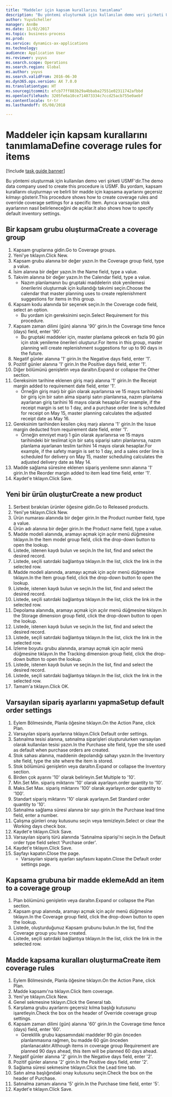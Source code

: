 ```yaml
--- 
title: "Maddeler için kapsam kurallarını tanımlama"
description: "Bu yöntemi oluşturmak için kullanılan demo veri şirketi USMF'dir."
author: YuyuScheller
manager: AnnBe
ms.date: 11/02/2017
ms.topic: business-process
ms.prod: 
ms.service: dynamics-ax-applications
ms.technology: 
audience: Application User
ms.reviewer: yuyus
ms.search.scope: Operations
ms.search.region: Global
ms.author: yuyus
ms.search.validFrom: 2016-06-30
ms.dyn365.ops.version: AX 7.0.0
ms.translationtype: HT
ms.sourcegitcommit: efcb77ff883b29a4bbaba27551e02311742afbbd
ms.openlocfilehash: 3205fe6a10ce714073334c7ccd25acb755e0aebf
ms.contentlocale: tr-tr
ms.lasthandoff: 05/08/2018

---
```

# <a name="define-coverage-rules-for-items"></a><span data-ttu-id="99b2f-103">Maddeler için kapsam kurallarını tanımlama</span><span class="sxs-lookup"><span data-stu-id="99b2f-103">Define coverage rules for items</span></span>

[!include [task guide banner](../../includes/task-guide-banner.md)]

<span data-ttu-id="99b2f-104">Bu yöntemi oluşturmak için kullanılan demo veri şirketi USMF'dir.</span><span class="sxs-lookup"><span data-stu-id="99b2f-104">The demo data company used to create this procedure is USMF.</span></span> <span data-ttu-id="99b2f-105">Bu yordam, kapsam kurallarını oluşturmayı ve belirli bir madde için kapsama ayarlarını geçersiz kılmayı gösterir.</span><span class="sxs-lookup"><span data-stu-id="99b2f-105">This procedure shows how to create coverage rules and override coverage settings for a specific item.</span></span> <span data-ttu-id="99b2f-106">Ayrıca varsayılan stok ayarlarının nasıl belirleneceğini de açıklar.</span><span class="sxs-lookup"><span data-stu-id="99b2f-106">It also shows how to specify default inventory settings.</span></span>


## <a name="create-a-coverage-group"></a><span data-ttu-id="99b2f-107">Bir kapsam grubu oluşturma</span><span class="sxs-lookup"><span data-stu-id="99b2f-107">Create a coverage group</span></span>
1. <span data-ttu-id="99b2f-108">Kapsam gruplarına gidin.</span><span class="sxs-lookup"><span data-stu-id="99b2f-108">Go to Coverage groups.</span></span>
2. <span data-ttu-id="99b2f-109">Yeni'ye tıklayın.</span><span class="sxs-lookup"><span data-stu-id="99b2f-109">Click New.</span></span>
3. <span data-ttu-id="99b2f-110">Kapsam grubu alanına bir değer yazın.</span><span class="sxs-lookup"><span data-stu-id="99b2f-110">In the Coverage group field, type a value.</span></span>
4. <span data-ttu-id="99b2f-111">İsim alanına bir değer yazın.</span><span class="sxs-lookup"><span data-stu-id="99b2f-111">In the Name field, type a value.</span></span>
5. <span data-ttu-id="99b2f-112">Takvim alanına bir değer yazın.</span><span class="sxs-lookup"><span data-stu-id="99b2f-112">In the Calendar field, type a value.</span></span>
    * <span data-ttu-id="99b2f-113">Nazım planlamanın bu gruptaki maddelerin stok yenilemesi önerilerini oluşturmak için kullandığı takvimi seçin.</span><span class="sxs-lookup"><span data-stu-id="99b2f-113">Choose the calendar that master planning uses to create replenishment suggestions for items in this group.</span></span>  
6. <span data-ttu-id="99b2f-114">Kapsam kodu alanında bir seçenek seçin.</span><span class="sxs-lookup"><span data-stu-id="99b2f-114">In the Coverage code field, select an option.</span></span>
    * <span data-ttu-id="99b2f-115">Bu yordam için gereksinimi seçin.</span><span class="sxs-lookup"><span data-stu-id="99b2f-115">Select Requirement for this procedure.</span></span>  
7. <span data-ttu-id="99b2f-116">Kapsam zaman dilimi (gün) alanına '90' girin.</span><span class="sxs-lookup"><span data-stu-id="99b2f-116">In the Coverage time fence (days) field, enter '90'.</span></span>
    * <span data-ttu-id="99b2f-117">Bu gruptaki maddeler için, master planlama gelecek en fazla 90 gün için stok yenileme önerileri oluşturur.</span><span class="sxs-lookup"><span data-stu-id="99b2f-117">For items in this group, master planning will create replenishment suggestions for up to 90 days in the future.</span></span>  
8. <span data-ttu-id="99b2f-118">Negatif günler alanına '1' girin.</span><span class="sxs-lookup"><span data-stu-id="99b2f-118">In the Negative days field, enter '1'.</span></span>
9. <span data-ttu-id="99b2f-119">Pozitif günler alanına '1' girin.</span><span class="sxs-lookup"><span data-stu-id="99b2f-119">In the Positive days field, enter '1'.</span></span>
10. <span data-ttu-id="99b2f-120">Diğer bölümünü genişletin veya daraltın.</span><span class="sxs-lookup"><span data-stu-id="99b2f-120">Expand or collapse the Other section.</span></span>
11. <span data-ttu-id="99b2f-121">Gereksinim tarihine eklenen giriş marjı alanına '1' girin.</span><span class="sxs-lookup"><span data-stu-id="99b2f-121">In the Receipt margin added to requirement date field, enter '1'.</span></span>
    * <span data-ttu-id="99b2f-122">Örneğin giriş marjı bir gün olarak ayarlanırsa ve 15 mayıs tarihindeki bir giriş için bir satın alma siparişi satırı planlanırsa, nazım planlama ayarlanan giriş tarihini 16 mayıs olarak hesaplar.</span><span class="sxs-lookup"><span data-stu-id="99b2f-122">For example, if the receipt margin is set to 1 day, and a purchase order line is scheduled for receipt on May 15, master planning calculates the adjusted receipt date as May 16.</span></span>  
12. <span data-ttu-id="99b2f-123">Gereksinim tarihinden kesilen çıkış marjı alanına '1' girin.</span><span class="sxs-lookup"><span data-stu-id="99b2f-123">In the Issue margin deducted from requirement date field, enter '1'.</span></span>
    * <span data-ttu-id="99b2f-124">Örneğin emniyet marjı 1 gün olarak ayarlanırsa ve 15 mayıs tarihindeki bir teslimat için bir satış siparişi satırı planlanırsa, nazım planlama ayarlanan teslim tarihini 14 mayıs olarak hesaplar.</span><span class="sxs-lookup"><span data-stu-id="99b2f-124">For example, if the safety margin is set to 1 day, and a sales order line is scheduled for delivery on May 15, master scheduling calculates the adjusted delivery date as May 14.</span></span>  
13. <span data-ttu-id="99b2f-125">Madde sağlama süresine eklenen sipariş yenileme sınırı alanına '1' girin.</span><span class="sxs-lookup"><span data-stu-id="99b2f-125">In the Reorder margin added to item lead time field, enter '1'.</span></span>
14. <span data-ttu-id="99b2f-126">Kaydet'e tıklayın.</span><span class="sxs-lookup"><span data-stu-id="99b2f-126">Click Save.</span></span>

## <a name="create-a-new-product"></a><span data-ttu-id="99b2f-127">Yeni bir ürün oluştur</span><span class="sxs-lookup"><span data-stu-id="99b2f-127">Create a new product</span></span>
1. <span data-ttu-id="99b2f-128">Serbest bırakılan ürünler öğesine gidin.</span><span class="sxs-lookup"><span data-stu-id="99b2f-128">Go to Released products.</span></span>
2. <span data-ttu-id="99b2f-129">Yeni'ye tıklayın.</span><span class="sxs-lookup"><span data-stu-id="99b2f-129">Click New.</span></span>
3. <span data-ttu-id="99b2f-130">Ürün numarası alanında bir değer girin.</span><span class="sxs-lookup"><span data-stu-id="99b2f-130">In the Product number field, type a value.</span></span>
4. <span data-ttu-id="99b2f-131">Ürün adı alanına bir değer girin.</span><span class="sxs-lookup"><span data-stu-id="99b2f-131">In the Product name field, type a value.</span></span>
5. <span data-ttu-id="99b2f-132">Madde modeli alanında, aramayı açmak için açılır menü düğmesine tıklayın.</span><span class="sxs-lookup"><span data-stu-id="99b2f-132">In the Item model group field, click the drop-down button to open the lookup.</span></span>
6. <span data-ttu-id="99b2f-133">Listede, istenen kaydı bulun ve seçin.</span><span class="sxs-lookup"><span data-stu-id="99b2f-133">In the list, find and select the desired record.</span></span>
7. <span data-ttu-id="99b2f-134">Listede, seçili satırdaki bağlantıya tıklayın.</span><span class="sxs-lookup"><span data-stu-id="99b2f-134">In the list, click the link in the selected row.</span></span>
8. <span data-ttu-id="99b2f-135">Madde modeli alanında, aramayı açmak için açılır menü düğmesine tıklayın.</span><span class="sxs-lookup"><span data-stu-id="99b2f-135">In the Item group field, click the drop-down button to open the lookup.</span></span>
9. <span data-ttu-id="99b2f-136">Listede, istenen kaydı bulun ve seçin.</span><span class="sxs-lookup"><span data-stu-id="99b2f-136">In the list, find and select the desired record.</span></span>
10. <span data-ttu-id="99b2f-137">Listede, seçili satırdaki bağlantıya tıklayın.</span><span class="sxs-lookup"><span data-stu-id="99b2f-137">In the list, click the link in the selected row.</span></span>
11. <span data-ttu-id="99b2f-138">Depolama alanında, aramayı açmak için açılır menü düğmesine tıklayın.</span><span class="sxs-lookup"><span data-stu-id="99b2f-138">In the Storage dimension group field, click the drop-down button to open the lookup.</span></span>
12. <span data-ttu-id="99b2f-139">Listede, istenen kaydı bulun ve seçin.</span><span class="sxs-lookup"><span data-stu-id="99b2f-139">In the list, find and select the desired record.</span></span>
13. <span data-ttu-id="99b2f-140">Listede, seçili satırdaki bağlantıya tıklayın.</span><span class="sxs-lookup"><span data-stu-id="99b2f-140">In the list, click the link in the selected row.</span></span>
14. <span data-ttu-id="99b2f-141">İzleme boyutu grubu alanında, aramayı açmak için açılır menü düğmesine tıklayın.</span><span class="sxs-lookup"><span data-stu-id="99b2f-141">In the Tracking dimension group field, click the drop-down button to open the lookup.</span></span>
15. <span data-ttu-id="99b2f-142">Listede, istenen kaydı bulun ve seçin.</span><span class="sxs-lookup"><span data-stu-id="99b2f-142">In the list, find and select the desired record.</span></span>
16. <span data-ttu-id="99b2f-143">Listede, seçili satırdaki bağlantıya tıklayın.</span><span class="sxs-lookup"><span data-stu-id="99b2f-143">In the list, click the link in the selected row.</span></span>
17. <span data-ttu-id="99b2f-144">Tamam'a tıklayın.</span><span class="sxs-lookup"><span data-stu-id="99b2f-144">Click OK.</span></span>

## <a name="setup-default-order-settings"></a><span data-ttu-id="99b2f-145">Varsayılan sipariş ayarlarını yapma</span><span class="sxs-lookup"><span data-stu-id="99b2f-145">Setup default order settings</span></span>
1. <span data-ttu-id="99b2f-146">Eylem Bölmesinde, Planla öğesine tıklayın.</span><span class="sxs-lookup"><span data-stu-id="99b2f-146">On the Action Pane, click Plan.</span></span>
2. <span data-ttu-id="99b2f-147">Varsayılan sipariş ayarlarına tıklayın.</span><span class="sxs-lookup"><span data-stu-id="99b2f-147">Click Default order settings.</span></span>
3. <span data-ttu-id="99b2f-148">Satınalma tesisi alanına, satınalma siparişleri oluşturulurken varsayılan olarak kullanılan tesisi yazın.</span><span class="sxs-lookup"><span data-stu-id="99b2f-148">In the Purchase site field, type the site used as default when purchase orders are created.</span></span>
4. <span data-ttu-id="99b2f-149">Stok sahası alanına, maddenin depolandığı sahayı yazın.</span><span class="sxs-lookup"><span data-stu-id="99b2f-149">In the Inventory site field, type the site where the item is stored.</span></span>
5. <span data-ttu-id="99b2f-150">Stok bölümünü genişletin veya daraltın.</span><span class="sxs-lookup"><span data-stu-id="99b2f-150">Expand or collapse the Inventory section.</span></span>
6. <span data-ttu-id="99b2f-151">Birden çok ayarını '10' olarak belirleyin.</span><span class="sxs-lookup"><span data-stu-id="99b2f-151">Set Multiple to '10'.</span></span>
7. <span data-ttu-id="99b2f-152">Min.</span><span class="sxs-lookup"><span data-stu-id="99b2f-152">Set Min.</span></span> <span data-ttu-id="99b2f-153">sipariş miktarını '10' olarak ayarlayın.</span><span class="sxs-lookup"><span data-stu-id="99b2f-153">order quantity to '10'.</span></span>
8. <span data-ttu-id="99b2f-154">Maks.</span><span class="sxs-lookup"><span data-stu-id="99b2f-154">Set Max.</span></span> <span data-ttu-id="99b2f-155">sipariş miktarını '100' olarak ayarlayın.</span><span class="sxs-lookup"><span data-stu-id="99b2f-155">order quantity to '100'.</span></span>
9. <span data-ttu-id="99b2f-156">Standart sipariş miktarını '10' olarak ayarlayın.</span><span class="sxs-lookup"><span data-stu-id="99b2f-156">Set Standard order quantity to '10'.</span></span>
10. <span data-ttu-id="99b2f-157">Satınalma sağlama süresi alanına bir sayı girin.</span><span class="sxs-lookup"><span data-stu-id="99b2f-157">In the Purchase lead time field, enter a number.</span></span>
11. <span data-ttu-id="99b2f-158">Çalışma günleri onay kutusunu seçin veya temizleyin.</span><span class="sxs-lookup"><span data-stu-id="99b2f-158">Select or clear the Working days check box.</span></span>
12. <span data-ttu-id="99b2f-159">Kaydet'e tıklayın.</span><span class="sxs-lookup"><span data-stu-id="99b2f-159">Click Save.</span></span>
13. <span data-ttu-id="99b2f-160">Varsayılan sipariş türü alanında 'Satınalma siparişi'ni seçin.</span><span class="sxs-lookup"><span data-stu-id="99b2f-160">In the Default order type field select 'Purchase order'.</span></span>
14. <span data-ttu-id="99b2f-161">Kaydet'e tıklayın.</span><span class="sxs-lookup"><span data-stu-id="99b2f-161">Click Save.</span></span>
15. <span data-ttu-id="99b2f-162">Sayfayı kapatın.</span><span class="sxs-lookup"><span data-stu-id="99b2f-162">Close the page.</span></span>
    * <span data-ttu-id="99b2f-163">Varsayılan sipariş ayarları sayfasını kapatın.</span><span class="sxs-lookup"><span data-stu-id="99b2f-163">Close the Default order settings page.</span></span>  

## <a name="add-an-item-to-a-coverage-group"></a><span data-ttu-id="99b2f-164">Kapsama grubuna bir madde ekleme</span><span class="sxs-lookup"><span data-stu-id="99b2f-164">Add an item to a coverage group</span></span>
1. <span data-ttu-id="99b2f-165">Plan bölümünü genişletin veya daraltın.</span><span class="sxs-lookup"><span data-stu-id="99b2f-165">Expand or collapse the Plan section.</span></span>
2. <span data-ttu-id="99b2f-166">Kapsam grup alanında, aramayı açmak için açılır menü düğmesine tıklayın.</span><span class="sxs-lookup"><span data-stu-id="99b2f-166">In the Coverage group field, click the drop-down button to open the lookup.</span></span>
3. <span data-ttu-id="99b2f-167">Listede, oluşturduğunuz Kapsam grubunu bulun.</span><span class="sxs-lookup"><span data-stu-id="99b2f-167">In the list, find the Coverage group you have created.</span></span>
4. <span data-ttu-id="99b2f-168">Listede, seçili satırdaki bağlantıya tıklayın.</span><span class="sxs-lookup"><span data-stu-id="99b2f-168">In the list, click the link in the selected row.</span></span>

## <a name="create-item-coverage-rules"></a><span data-ttu-id="99b2f-169">Madde kapsama kuralları oluşturma</span><span class="sxs-lookup"><span data-stu-id="99b2f-169">Create item coverage rules</span></span>
1. <span data-ttu-id="99b2f-170">Eylem Bölmesinde, Planla öğesine tıklayın.</span><span class="sxs-lookup"><span data-stu-id="99b2f-170">On the Action Pane, click Plan.</span></span>
2. <span data-ttu-id="99b2f-171">Madde kapsamı'na tıklayın.</span><span class="sxs-lookup"><span data-stu-id="99b2f-171">Click Item coverage.</span></span>
3. <span data-ttu-id="99b2f-172">Yeni'ye tıklayın.</span><span class="sxs-lookup"><span data-stu-id="99b2f-172">Click New.</span></span>
4. <span data-ttu-id="99b2f-173">Genel sekmesine tıklayın.</span><span class="sxs-lookup"><span data-stu-id="99b2f-173">Click the General tab.</span></span>
5. <span data-ttu-id="99b2f-174">Karşılama grubu ayarlarını geçersiz kılma başlığı kutusunu işaretleyin.</span><span class="sxs-lookup"><span data-stu-id="99b2f-174">Check the box on the header of Override coverage group settings.</span></span>
6. <span data-ttu-id="99b2f-175">Kapsam zaman dilimi (gün) alanına '60' girin.</span><span class="sxs-lookup"><span data-stu-id="99b2f-175">In the Coverage time fence (days) field, enter '60'.</span></span>
    * <span data-ttu-id="99b2f-176">Gereklilik grubu kapsamındaki maddeler 90 gün önceden planlanmasına rağmen, bu madde 60 gün önceden planlanacaktır.</span><span class="sxs-lookup"><span data-stu-id="99b2f-176">Although items in coverage group Requirement are planned 90 days ahead, this item will be planned 60 days ahead.</span></span>  
7. <span data-ttu-id="99b2f-177">Negatif günler alanına '2' girin.</span><span class="sxs-lookup"><span data-stu-id="99b2f-177">In the Negative days field, enter '2'.</span></span>
8. <span data-ttu-id="99b2f-178">Pozitif günler alanına '2' girin.</span><span class="sxs-lookup"><span data-stu-id="99b2f-178">In the Positive days field, enter '2'.</span></span>
9. <span data-ttu-id="99b2f-179">Sağlama süresi sekmesine tıklayın.</span><span class="sxs-lookup"><span data-stu-id="99b2f-179">Click the Lead time tab.</span></span>
10. <span data-ttu-id="99b2f-180">Satın alma başlığındaki onay kutusunu seçin.</span><span class="sxs-lookup"><span data-stu-id="99b2f-180">Check the box on the header of Purchase.</span></span>
11. <span data-ttu-id="99b2f-181">Satınalma zamanı alanına '5' girin.</span><span class="sxs-lookup"><span data-stu-id="99b2f-181">In the Purchase time field, enter '5'.</span></span>
12. <span data-ttu-id="99b2f-182">Kaydet'e tıklayın.</span><span class="sxs-lookup"><span data-stu-id="99b2f-182">Click Save.</span></span>


